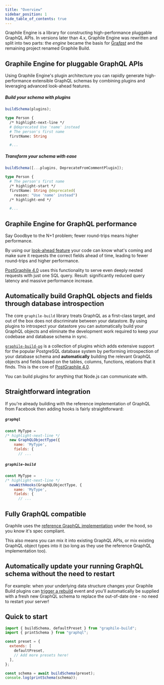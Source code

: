 ```yaml
---
title: "Overview"
sidebar_position: 1
hide_table_of_contents: true
---
```


Graphile Engine is a library for constructing high-performance pluggable GraphQL APIs. In versions later than 4.x, Graphile Engine was rewritten and split into two parts: the _engine_ became the basis for [Gra*fast*](https://grafast.org) and the remaining project renamed Graphile Build.

## Graphile Engine for pluggable GraphQL APIs

Using Graphile Engine's plugin architecture you can rapidly generate high-performance extensible GraphQL schemas by combining plugins and leveraging advanced look-ahead features.

##### Build your schema with plugins

```js
buildSchema(plugins);
```

```graphql
type Person {
  /* highlight-next-line */
  # @deprecated Use 'name' instead
  # The person's first name
  firstName: String

  #...
```

##### Transform your schema with ease

```js
buildSchema([...plugins, DeprecateFromCommentPlugin]);
```

```graphql
type Person {
  # The person's first name
  /* highlight-start */
  firstName: String @deprecated(
    reason: "Use 'name' instead")
  /* highlight-end */

  #...
```

## Graphile Engine for GraphQL performance

Say Goodbye to the N+1 problem; fewer round-trips means higher performance.

By using our [look-ahead feature](/graphile-build/look-ahead) your code can
know what's coming and make sure it requests the correct fields ahead of time,
leading to fewer round-trips and higher performance.

[PostGraphile 4.0](https://postgraphile.org) uses this functionality to serve even deeply
nested requests with just one SQL query. Result: significantly reduced query
latency and massive performance increase.

## Automatically build GraphQL objects and fields through database introspection

The core `graphile-build` library treats GraphQL as a first-class target, and
out of the box does not discriminate between your datastore. By using plugins to
introspect your datastore you can automatically build your GraphQL objects and
eliminate the development work required to keep your codebase and database
schema in sync.

[`graphile-build-pg`](../graphile-build-pg) is a collection of plugins which adds extensive support for
the popular PostgreSQL database system by performing introspection of your
database schema and **automatically** building the relevant GraphQL objects and
fields based on the tables, columns, functions, relations that it finds. This is
the core of [PostGraphile 4.0](https://postgraphile.org).

You can build plugins for anything that Node.js can communicate with.

## Straightforward integration

If you're already building with the reference implementation of GraphQL from
Facebook then adding hooks is fairly straightforward:

##### `graphql`

```js
const MyType =
/* highlight-next-line */
  new GraphQLObjectType({
    name: 'MyType',
    fields: {
      // ...
```

##### `graphile-build`

```js
const MyType =
/* highlight-next-line */
  newWithHooks(GraphQLObjectType, {
    name: 'MyType',
    fields: {
      // ...
```

## Fully GraphQL compatible

Graphile uses the <a href="http://graphql.org/graphql-js/">reference GraphQL
implementation</a> under the hood, so you know it's spec compliant.

This also means you can mix it into existing GraphQL APIs, or mix existing
GraphQL object types into it (so long as they use the reference GraphQL
implementation too).

## Automatically update your running GraphQL schema without the need to restart

For example: when your underlying data structure changes your Graphile Build
plugins can [trigger a rebuild](./schema-builder#registerwatcherwatcher-unwatcher) event and you'll automatically be supplied with a
fresh new GraphQL schema to replace the out-of-date one - no need to restart
your server!

## Quick to start

```js
import { buildSchema, defaultPreset } from "graphile-build";
import { printSchema } from "graphql";

const preset = {
  extends: [
    defaultPreset,
    // Add more presets here!
  ],
};

const schema = await buildSchema(preset);
console.log(printSchema(schema));
```
